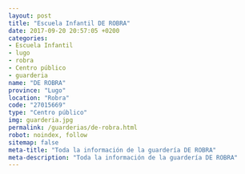 ```yaml
---
layout: post
title: "Escuela Infantil DE ROBRA"
date: 2017-09-20 20:57:05 +0200
categories:
- Escuela Infantil
- lugo
- robra
- Centro público
- guarderia
name: "DE ROBRA"
province: "Lugo"
location: "Robra"
code: "27015669"
type: "Centro público"
img: guarderia.jpg
permalink: /guarderias/de-robra.html
robot: noindex, follow
sitemap: false
meta-title: "Toda la información de la guardería DE ROBRA"
meta-description: "Toda la información de la guardería DE ROBRA"
---
```

